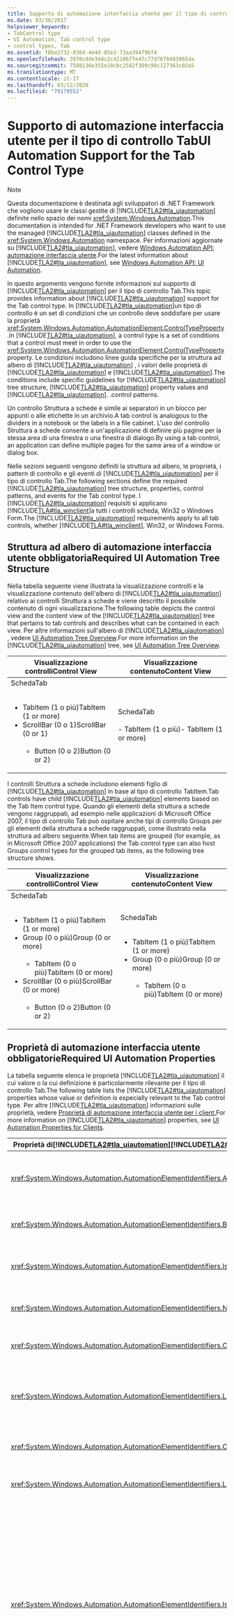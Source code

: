 ```yaml
---
title: Supporto di automazione interfaccia utente per il tipo di controllo Tab
ms.date: 03/30/2017
helpviewer_keywords:
- TabControl type
- UI Automation, Tab control type
- control types, Tab
ms.assetid: f8be2732-836d-4e4d-85e2-73aa39479bf4
ms.openlocfilehash: 3970cdde3d4c2c421867fe47c77d76f8483965da
ms.sourcegitcommit: 7588136e355e10cbc2582f389c90c127363c02a5
ms.translationtype: MT
ms.contentlocale: it-IT
ms.lasthandoff: 03/12/2020
ms.locfileid: "79179552"
---
```

# <a name="ui-automation-support-for-the-tab-control-type"></a><span data-ttu-id="f4d84-102">Supporto di automazione interfaccia utente per il tipo di controllo Tab</span><span class="sxs-lookup"><span data-stu-id="f4d84-102">UI Automation Support for the Tab Control Type</span></span>
> [!NOTE]
> <span data-ttu-id="f4d84-103">Questa documentazione è destinata agli sviluppatori di .NET Framework che vogliono usare le classi gestite di [!INCLUDE[TLA2#tla_uiautomation](../../../includes/tla2sharptla-uiautomation-md.md)] definite nello spazio dei nomi <xref:System.Windows.Automation>.</span><span class="sxs-lookup"><span data-stu-id="f4d84-103">This documentation is intended for .NET Framework developers who want to use the managed [!INCLUDE[TLA2#tla_uiautomation](../../../includes/tla2sharptla-uiautomation-md.md)] classes defined in the <xref:System.Windows.Automation> namespace.</span></span> <span data-ttu-id="f4d84-104">Per informazioni aggiornate su [!INCLUDE[TLA2#tla_uiautomation](../../../includes/tla2sharptla-uiautomation-md.md)], vedere [Windows Automation API: automazione interfaccia utente](/windows/win32/winauto/entry-uiauto-win32).</span><span class="sxs-lookup"><span data-stu-id="f4d84-104">For the latest information about [!INCLUDE[TLA2#tla_uiautomation](../../../includes/tla2sharptla-uiautomation-md.md)], see [Windows Automation API: UI Automation](/windows/win32/winauto/entry-uiauto-win32).</span></span>  
  
 <span data-ttu-id="f4d84-105">In questo argomento vengono fornite informazioni sul supporto di [!INCLUDE[TLA2#tla_uiautomation](../../../includes/tla2sharptla-uiautomation-md.md)] per il tipo di controllo Tab.</span><span class="sxs-lookup"><span data-stu-id="f4d84-105">This topic provides information about [!INCLUDE[TLA2#tla_uiautomation](../../../includes/tla2sharptla-uiautomation-md.md)] support for the Tab control type.</span></span> <span data-ttu-id="f4d84-106">In [!INCLUDE[TLA2#tla_uiautomation](../../../includes/tla2sharptla-uiautomation-md.md)]un tipo di controllo è un set di condizioni che un controllo deve soddisfare per usare la proprietà <xref:System.Windows.Automation.AutomationElement.ControlTypeProperty> .</span><span class="sxs-lookup"><span data-stu-id="f4d84-106">In [!INCLUDE[TLA2#tla_uiautomation](../../../includes/tla2sharptla-uiautomation-md.md)], a control type is a set of conditions that a control must meet in order to use the <xref:System.Windows.Automation.AutomationElement.ControlTypeProperty> property.</span></span> <span data-ttu-id="f4d84-107">Le condizioni includono linee guida specifiche per la struttura ad albero di [!INCLUDE[TLA2#tla_uiautomation](../../../includes/tla2sharptla-uiautomation-md.md)] , i valori delle proprietà di [!INCLUDE[TLA2#tla_uiautomation](../../../includes/tla2sharptla-uiautomation-md.md)] e [!INCLUDE[TLA2#tla_uiautomation](../../../includes/tla2sharptla-uiautomation-md.md)].</span><span class="sxs-lookup"><span data-stu-id="f4d84-107">The conditions include specific guidelines for [!INCLUDE[TLA2#tla_uiautomation](../../../includes/tla2sharptla-uiautomation-md.md)] tree structure, [!INCLUDE[TLA2#tla_uiautomation](../../../includes/tla2sharptla-uiautomation-md.md)] property values and [!INCLUDE[TLA2#tla_uiautomation](../../../includes/tla2sharptla-uiautomation-md.md)].</span></span> <span data-ttu-id="f4d84-108">.</span><span class="sxs-lookup"><span data-stu-id="f4d84-108">control patterns.</span></span>  
  
 <span data-ttu-id="f4d84-109">Un controllo Struttura a schede è simile ai separatori in un blocco per appunti o alle etichette in un archivio.</span><span class="sxs-lookup"><span data-stu-id="f4d84-109">A tab control is analogous to the dividers in a notebook or the labels in a file cabinet.</span></span> <span data-ttu-id="f4d84-110">L'uso del controllo Struttura a schede consente a un'applicazione di definire più pagine per la stessa area di una finestra o una finestra di dialogo.</span><span class="sxs-lookup"><span data-stu-id="f4d84-110">By using a tab control, an application can define multiple pages for the same area of a window or dialog box.</span></span>  
  
 <span data-ttu-id="f4d84-111">Nelle sezioni seguenti vengono definiti la struttura ad albero, le proprietà, i pattern di controllo e gli eventi di [!INCLUDE[TLA2#tla_uiautomation](../../../includes/tla2sharptla-uiautomation-md.md)] per il tipo di controllo Tab.</span><span class="sxs-lookup"><span data-stu-id="f4d84-111">The following sections define the required [!INCLUDE[TLA2#tla_uiautomation](../../../includes/tla2sharptla-uiautomation-md.md)] tree structure, properties, control patterns, and events for the Tab control type.</span></span> <span data-ttu-id="f4d84-112">I [!INCLUDE[TLA2#tla_uiautomation](../../../includes/tla2sharptla-uiautomation-md.md)] requisiti si applicano [!INCLUDE[TLA#tla_winclient](../../../includes/tlasharptla-winclient-md.md)]a tutti i controlli scheda, Win32 o Windows Form.</span><span class="sxs-lookup"><span data-stu-id="f4d84-112">The [!INCLUDE[TLA2#tla_uiautomation](../../../includes/tla2sharptla-uiautomation-md.md)] requirements apply to all tab controls, whether [!INCLUDE[TLA#tla_winclient](../../../includes/tlasharptla-winclient-md.md)], Win32, or Windows Forms.</span></span>  
  
<a name="Required_UI_Automation_Tree_Structure"></a>
## <a name="required-ui-automation-tree-structure"></a><span data-ttu-id="f4d84-113">Struttura ad albero di automazione interfaccia utente obbligatoria</span><span class="sxs-lookup"><span data-stu-id="f4d84-113">Required UI Automation Tree Structure</span></span>  
 <span data-ttu-id="f4d84-114">Nella tabella seguente viene illustrata la visualizzazione controlli e la visualizzazione contenuto dell'albero di [!INCLUDE[TLA2#tla_uiautomation](../../../includes/tla2sharptla-uiautomation-md.md)] relativo ai controlli Struttura a schede e viene descritto il possibile contenuto di ogni visualizzazione.</span><span class="sxs-lookup"><span data-stu-id="f4d84-114">The following table depicts the control view and the content view of the [!INCLUDE[TLA2#tla_uiautomation](../../../includes/tla2sharptla-uiautomation-md.md)] tree that pertains to tab controls and describes what can be contained in each view.</span></span> <span data-ttu-id="f4d84-115">Per altre informazioni sull'albero di [!INCLUDE[TLA2#tla_uiautomation](../../../includes/tla2sharptla-uiautomation-md.md)] , vedere [UI Automation Tree Overview](ui-automation-tree-overview.md).</span><span class="sxs-lookup"><span data-stu-id="f4d84-115">For more information on the [!INCLUDE[TLA2#tla_uiautomation](../../../includes/tla2sharptla-uiautomation-md.md)] tree, see [UI Automation Tree Overview](ui-automation-tree-overview.md).</span></span>  
  
|<span data-ttu-id="f4d84-116">Visualizzazione controlli</span><span class="sxs-lookup"><span data-stu-id="f4d84-116">Control View</span></span>|<span data-ttu-id="f4d84-117">Visualizzazione contenuto</span><span class="sxs-lookup"><span data-stu-id="f4d84-117">Content View</span></span>|  
|------------------|------------------|  
|<span data-ttu-id="f4d84-118">Scheda</span><span class="sxs-lookup"><span data-stu-id="f4d84-118">Tab</span></span><br /><br /> <ul><li><span data-ttu-id="f4d84-119">TabItem (1 o più)</span><span class="sxs-lookup"><span data-stu-id="f4d84-119">TabItem (1 or more)</span></span></li><li><span data-ttu-id="f4d84-120">ScrollBar (0 o 1)</span><span class="sxs-lookup"><span data-stu-id="f4d84-120">ScrollBar (0 or 1)</span></span><br /><br /> <ul><li><span data-ttu-id="f4d84-121">Button (0 o 2)</span><span class="sxs-lookup"><span data-stu-id="f4d84-121">Button (0 or 2)</span></span></li></ul></li></ul>|<span data-ttu-id="f4d84-122">Scheda</span><span class="sxs-lookup"><span data-stu-id="f4d84-122">Tab</span></span><br /><br /> <span data-ttu-id="f4d84-123">- TabItem (1 o più)</span><span class="sxs-lookup"><span data-stu-id="f4d84-123">-   TabItem (1 or more)</span></span>|  
  
 <span data-ttu-id="f4d84-124">I controlli Struttura a schede includono elementi figlio di [!INCLUDE[TLA2#tla_uiautomation](../../../includes/tla2sharptla-uiautomation-md.md)] in base al tipo di controllo TabItem.</span><span class="sxs-lookup"><span data-stu-id="f4d84-124">Tab controls have child [!INCLUDE[TLA2#tla_uiautomation](../../../includes/tla2sharptla-uiautomation-md.md)] elements based on the Tab Item control type.</span></span> <span data-ttu-id="f4d84-125">Quando gli elementi della struttura a schede vengono raggruppati, ad esempio nelle applicazioni di Microsoft Office 2007, il tipo di controllo Tab può ospitare anche tipi di controllo Groups per gli elementi della struttura a schede raggruppati, come illustrato nella struttura ad albero seguente.</span><span class="sxs-lookup"><span data-stu-id="f4d84-125">When tab items are grouped (for example, as in Microsoft Office 2007 applications) the Tab control type can also host Groups control types for the grouped tab items, as the following tree structure shows.</span></span>  
  
|<span data-ttu-id="f4d84-126">Visualizzazione controlli</span><span class="sxs-lookup"><span data-stu-id="f4d84-126">Control View</span></span>|<span data-ttu-id="f4d84-127">Visualizzazione contenuto</span><span class="sxs-lookup"><span data-stu-id="f4d84-127">Content View</span></span>|  
|------------------|------------------|  
|<span data-ttu-id="f4d84-128">Scheda</span><span class="sxs-lookup"><span data-stu-id="f4d84-128">Tab</span></span><br /><br /> <ul><li><span data-ttu-id="f4d84-129">TabItem (1 o più)</span><span class="sxs-lookup"><span data-stu-id="f4d84-129">TabItem (1 or more)</span></span></li><li><span data-ttu-id="f4d84-130">Group (0 o più)</span><span class="sxs-lookup"><span data-stu-id="f4d84-130">Group (0 or more)</span></span><br /><br /> <ul><li><span data-ttu-id="f4d84-131">TabItem (0 o più)</span><span class="sxs-lookup"><span data-stu-id="f4d84-131">TabItem (0 or more)</span></span></li></ul></li><li><span data-ttu-id="f4d84-132">ScrollBar (0 o più)</span><span class="sxs-lookup"><span data-stu-id="f4d84-132">ScrollBar (0 or more)</span></span><br /><br /> <ul><li><span data-ttu-id="f4d84-133">Button (0 o 2)</span><span class="sxs-lookup"><span data-stu-id="f4d84-133">Button (0 or 2)</span></span></li></ul></li></ul>|<span data-ttu-id="f4d84-134">Scheda</span><span class="sxs-lookup"><span data-stu-id="f4d84-134">Tab</span></span><br /><br /> <ul><li><span data-ttu-id="f4d84-135">TabItem (1 o più)</span><span class="sxs-lookup"><span data-stu-id="f4d84-135">TabItem (1 or more)</span></span></li><li><span data-ttu-id="f4d84-136">Group (0 o più)</span><span class="sxs-lookup"><span data-stu-id="f4d84-136">Group (0 or more)</span></span><br /><br /> <ul><li><span data-ttu-id="f4d84-137">TabItem (0 o più)</span><span class="sxs-lookup"><span data-stu-id="f4d84-137">TabItem (0 or more)</span></span></li></ul></li></ul>|  
  
<a name="Required_UI_Automation_Properties"></a>
## <a name="required-ui-automation-properties"></a><span data-ttu-id="f4d84-138">Proprietà di automazione interfaccia utente obbligatorie</span><span class="sxs-lookup"><span data-stu-id="f4d84-138">Required UI Automation Properties</span></span>  
 <span data-ttu-id="f4d84-139">La tabella seguente elenca le proprietà [!INCLUDE[TLA2#tla_uiautomation](../../../includes/tla2sharptla-uiautomation-md.md)] il cui valore o la cui definizione è particolarmente rilevante per il tipo di controllo Tab.</span><span class="sxs-lookup"><span data-stu-id="f4d84-139">The following table lists the [!INCLUDE[TLA2#tla_uiautomation](../../../includes/tla2sharptla-uiautomation-md.md)] properties whose value or definition is especially relevant to the Tab control type.</span></span> <span data-ttu-id="f4d84-140">Per altre [!INCLUDE[TLA2#tla_uiautomation](../../../includes/tla2sharptla-uiautomation-md.md)] informazioni sulle proprietà, vedere [Proprietà di automazione interfaccia utente per i client.](ui-automation-properties-for-clients.md)</span><span class="sxs-lookup"><span data-stu-id="f4d84-140">For more information on [!INCLUDE[TLA2#tla_uiautomation](../../../includes/tla2sharptla-uiautomation-md.md)] properties, see [UI Automation Properties for Clients](ui-automation-properties-for-clients.md).</span></span>  
  
|<span data-ttu-id="f4d84-141">Proprietà di[!INCLUDE[TLA2#tla_uiautomation](../../../includes/tla2sharptla-uiautomation-md.md)]</span><span class="sxs-lookup"><span data-stu-id="f4d84-141">[!INCLUDE[TLA2#tla_uiautomation](../../../includes/tla2sharptla-uiautomation-md.md)] Property</span></span>|<span data-ttu-id="f4d84-142">valore</span><span class="sxs-lookup"><span data-stu-id="f4d84-142">Value</span></span>|<span data-ttu-id="f4d84-143">Note</span><span class="sxs-lookup"><span data-stu-id="f4d84-143">Notes</span></span>|  
|------------------------------------------------------------------------------------|-----------|-----------|  
|<xref:System.Windows.Automation.AutomationElementIdentifiers.AutomationIdProperty>|<span data-ttu-id="f4d84-144">Vedere le note.</span><span class="sxs-lookup"><span data-stu-id="f4d84-144">See notes.</span></span>|<span data-ttu-id="f4d84-145">Il valore di questa proprietà deve essere univoco in tutti i controlli in un'applicazione.</span><span class="sxs-lookup"><span data-stu-id="f4d84-145">The value of this property needs to be unique across all controls in an application.</span></span>|  
|<xref:System.Windows.Automation.AutomationElementIdentifiers.BoundingRectangleProperty>|<span data-ttu-id="f4d84-146">Vedere le note.</span><span class="sxs-lookup"><span data-stu-id="f4d84-146">See notes.</span></span>|<span data-ttu-id="f4d84-147">Il rettangolo più esterno che contiene l'intero controllo.</span><span class="sxs-lookup"><span data-stu-id="f4d84-147">The outermost rectangle that contains the whole control.</span></span>|  
|<xref:System.Windows.Automation.AutomationElementIdentifiers.IsKeyboardFocusableProperty>|<span data-ttu-id="f4d84-148">Vedere le note.</span><span class="sxs-lookup"><span data-stu-id="f4d84-148">See notes.</span></span>|<span data-ttu-id="f4d84-149">Se il controllo può ricevere lo stato attivo, deve supportare questa proprietà.</span><span class="sxs-lookup"><span data-stu-id="f4d84-149">If the control can receive keyboard focus, it must support this property.</span></span>|  
|<xref:System.Windows.Automation.AutomationElementIdentifiers.NameProperty>|<span data-ttu-id="f4d84-150">Vedere le note.</span><span class="sxs-lookup"><span data-stu-id="f4d84-150">See notes.</span></span>|<span data-ttu-id="f4d84-151">Il controllo Struttura a schede raramente richiede una proprietà Name.</span><span class="sxs-lookup"><span data-stu-id="f4d84-151">The tab control rarely requires a Name property.</span></span>|  
|<xref:System.Windows.Automation.AutomationElementIdentifiers.ClickablePointProperty>|<span data-ttu-id="f4d84-152">No</span><span class="sxs-lookup"><span data-stu-id="f4d84-152">No</span></span>|<span data-ttu-id="f4d84-153">Il controllo Struttura a schede non dispone di un punto selezionabile.</span><span class="sxs-lookup"><span data-stu-id="f4d84-153">The tab control does not have a clickable point.</span></span>|  
|<xref:System.Windows.Automation.AutomationElementIdentifiers.LabeledByProperty>|<span data-ttu-id="f4d84-154">Vedere le note.</span><span class="sxs-lookup"><span data-stu-id="f4d84-154">See notes.</span></span>|<span data-ttu-id="f4d84-155">I controlli Struttura a schede in genere includono un'etichetta di testo statico che viene esposta tramite questa proprietà.</span><span class="sxs-lookup"><span data-stu-id="f4d84-155">Tab controls typically have a static text label that is exposed through this property.</span></span>|  
|<xref:System.Windows.Automation.AutomationElementIdentifiers.ControlTypeProperty>|<span data-ttu-id="f4d84-156">Scheda</span><span class="sxs-lookup"><span data-stu-id="f4d84-156">Tab</span></span>|<span data-ttu-id="f4d84-157">Questo valore è uguale per tutti i framework dell'interfaccia utente.</span><span class="sxs-lookup"><span data-stu-id="f4d84-157">This value is the same for all UI frameworks.</span></span>|  
|<xref:System.Windows.Automation.AutomationElementIdentifiers.LocalizedControlTypeProperty>|<span data-ttu-id="f4d84-158">"tab"</span><span class="sxs-lookup"><span data-stu-id="f4d84-158">"tab"</span></span>|<span data-ttu-id="f4d84-159">Stringa localizzata corrispondente al tipo di controllo Tab.</span><span class="sxs-lookup"><span data-stu-id="f4d84-159">Localized string corresponding to the Tab control type.</span></span>|  
|<xref:System.Windows.Automation.AutomationElementIdentifiers.IsKeyboardFocusableProperty>|<span data-ttu-id="f4d84-160">True </span><span class="sxs-lookup"><span data-stu-id="f4d84-160">True</span></span>|<span data-ttu-id="f4d84-161">Il tipo di controllo Tab deve essere in grado di ricevere lo stato attivo.</span><span class="sxs-lookup"><span data-stu-id="f4d84-161">The Tab control type must be able to receive keyboard focus.</span></span> <span data-ttu-id="f4d84-162">In genere, un client di [!INCLUDE[TLA2#tla_uiautomation](../../../includes/tla2sharptla-uiautomation-md.md)] chiama la proprietà SetFocus su un controllo Struttura a schede e uno dei relativi elementi inoltra lo stato attivo al controllo Struttura a schede.</span><span class="sxs-lookup"><span data-stu-id="f4d84-162">Typically, a [!INCLUDE[TLA2#tla_uiautomation](../../../includes/tla2sharptla-uiautomation-md.md)] client calls SetFocus on a tab control and one of its items will forward the keyboard focus to the tab control.</span></span> <span data-ttu-id="f4d84-163">È possibile che alcuni contenitori di schede assumano lo stato attivo senza che lo stato attivo venga impostato su uno dei relativi elementi.</span><span class="sxs-lookup"><span data-stu-id="f4d84-163">It is possible for some tab containers to take focus without setting focus to one of its items.</span></span>|  
|<xref:System.Windows.Automation.AutomationElementIdentifiers.IsContentElementProperty>|<span data-ttu-id="f4d84-164">True </span><span class="sxs-lookup"><span data-stu-id="f4d84-164">True</span></span>|<span data-ttu-id="f4d84-165">Il controllo Struttura a schede viene sempre incluso nella visualizzazione contenuto dell'albero di [!INCLUDE[TLA2#tla_uiautomation](../../../includes/tla2sharptla-uiautomation-md.md)] .</span><span class="sxs-lookup"><span data-stu-id="f4d84-165">The tab control is always included in the content view of the [!INCLUDE[TLA2#tla_uiautomation](../../../includes/tla2sharptla-uiautomation-md.md)] tree.</span></span>|  
|<xref:System.Windows.Automation.AutomationElementIdentifiers.IsControlElementProperty>|<span data-ttu-id="f4d84-166">True </span><span class="sxs-lookup"><span data-stu-id="f4d84-166">True</span></span>|<span data-ttu-id="f4d84-167">Il controllo Struttura a schede viene sempre incluso nella visualizzazione controlli dell'albero di [!INCLUDE[TLA2#tla_uiautomation](../../../includes/tla2sharptla-uiautomation-md.md)] .</span><span class="sxs-lookup"><span data-stu-id="f4d84-167">The tab control is always included in the control view of the [!INCLUDE[TLA2#tla_uiautomation](../../../includes/tla2sharptla-uiautomation-md.md)] tree.</span></span>|  
|<xref:System.Windows.Automation.AutomationElementIdentifiers.OrientationProperty>|<span data-ttu-id="f4d84-168">Vedere le note.</span><span class="sxs-lookup"><span data-stu-id="f4d84-168">See notes.</span></span>|<span data-ttu-id="f4d84-169">Il controllo Struttura a schede deve sempre indicare se è posizionato orizzontalmente o verticalmente.</span><span class="sxs-lookup"><span data-stu-id="f4d84-169">The tab control must always indicate whether it is positioned horizontally or vertically.</span></span>|  
  
<a name="Required_UI_Automation_Control_Patterns_and_Properties"></a>
## <a name="required-ui-automation-control-patterns-and-properties"></a><span data-ttu-id="f4d84-170">Pattern di controllo e proprietà obbligatori per l'automazione interfaccia utente</span><span class="sxs-lookup"><span data-stu-id="f4d84-170">Required UI Automation Control Patterns and Properties</span></span>  
 <span data-ttu-id="f4d84-171">La tabella seguente elenca i pattern di controllo di [!INCLUDE[TLA2#tla_uiautomation](../../../includes/tla2sharptla-uiautomation-md.md)] che devono essere supportati da tutti i controlli Struttura a schede.</span><span class="sxs-lookup"><span data-stu-id="f4d84-171">The following table lists the [!INCLUDE[TLA2#tla_uiautomation](../../../includes/tla2sharptla-uiautomation-md.md)] control patterns required to be supported by all tab controls.</span></span> <span data-ttu-id="f4d84-172">Per altre informazioni sui pattern di controllo, vedere [UI Automation Control Patterns Overview](ui-automation-control-patterns-overview.md).</span><span class="sxs-lookup"><span data-stu-id="f4d84-172">For more information on control patterns, see [UI Automation Control Patterns Overview](ui-automation-control-patterns-overview.md).</span></span>  
  
|<span data-ttu-id="f4d84-173">Pattern di controllo/proprietà del pattern</span><span class="sxs-lookup"><span data-stu-id="f4d84-173">Control Pattern/Pattern Property</span></span>|<span data-ttu-id="f4d84-174">Supporto/valore</span><span class="sxs-lookup"><span data-stu-id="f4d84-174">Support/Value</span></span>|<span data-ttu-id="f4d84-175">Note</span><span class="sxs-lookup"><span data-stu-id="f4d84-175">Notes</span></span>|  
|---------------------------------------|--------------------|-----------|  
|<xref:System.Windows.Automation.Provider.ISelectionProvider>|<span data-ttu-id="f4d84-176">Sì</span><span class="sxs-lookup"><span data-stu-id="f4d84-176">Yes</span></span>|<span data-ttu-id="f4d84-177">Tutti i controlli Struttura a schede devono supportare il pattern Selection.</span><span class="sxs-lookup"><span data-stu-id="f4d84-177">All tab controls must support the Selection pattern.</span></span>|  
|<xref:System.Windows.Automation.Provider.ISelectionProvider.IsSelectionRequired%2A>|<span data-ttu-id="f4d84-178">True </span><span class="sxs-lookup"><span data-stu-id="f4d84-178">True</span></span>|<span data-ttu-id="f4d84-179">I controlli Struttura a schede richiedono sempre una selezione.</span><span class="sxs-lookup"><span data-stu-id="f4d84-179">Tab controls always require that a selection be made.</span></span>|  
|<xref:System.Windows.Automation.Provider.ISelectionProvider.CanSelectMultiple%2A>|<span data-ttu-id="f4d84-180">False</span><span class="sxs-lookup"><span data-stu-id="f4d84-180">False</span></span>|<span data-ttu-id="f4d84-181">I controlli Struttura a schede sono sempre contenitori a selezione singola.</span><span class="sxs-lookup"><span data-stu-id="f4d84-181">Tab controls are always single-selection containers.</span></span>|  
|<xref:System.Windows.Automation.Provider.IScrollProvider>|<span data-ttu-id="f4d84-182">Dipende da</span><span class="sxs-lookup"><span data-stu-id="f4d84-182">Depends</span></span>|<span data-ttu-id="f4d84-183">Il pattern Scroll deve essere supportato nel controllo Struttura a schede contenente widget che consentono lo scorrimento di un set di elementi della struttura a schede.</span><span class="sxs-lookup"><span data-stu-id="f4d84-183">The Scroll pattern must be supported in the tab control has widgets that allow for a set of tab items to be scrolled through.</span></span>|  
  
<a name="Required_UI_Automation_Events"></a>
## <a name="required-ui-automation-events"></a><span data-ttu-id="f4d84-184">Eventi di automazione interfaccia utente obbligatori</span><span class="sxs-lookup"><span data-stu-id="f4d84-184">Required UI Automation Events</span></span>  
 <span data-ttu-id="f4d84-185">La tabella seguente elenca gli eventi dell' [!INCLUDE[TLA2#tla_uiautomation](../../../includes/tla2sharptla-uiautomation-md.md)] che devono essere supportati da tutti i controlli Struttura a schede.</span><span class="sxs-lookup"><span data-stu-id="f4d84-185">The following table lists the [!INCLUDE[TLA2#tla_uiautomation](../../../includes/tla2sharptla-uiautomation-md.md)] events required to be supported by all tab controls.</span></span> <span data-ttu-id="f4d84-186">Per altre informazioni sugli eventi, vedere [UI Automation Events Overview](ui-automation-events-overview.md).</span><span class="sxs-lookup"><span data-stu-id="f4d84-186">For more information on events, see [UI Automation Events Overview](ui-automation-events-overview.md).</span></span>  
  
|<span data-ttu-id="f4d84-187">o[!INCLUDE[TLA2#tla_uiautomation](../../../includes/tla2sharptla-uiautomation-md.md)]</span><span class="sxs-lookup"><span data-stu-id="f4d84-187">[!INCLUDE[TLA2#tla_uiautomation](../../../includes/tla2sharptla-uiautomation-md.md)] Event</span></span>|<span data-ttu-id="f4d84-188">Supporto</span><span class="sxs-lookup"><span data-stu-id="f4d84-188">Support</span></span>|<span data-ttu-id="f4d84-189">Note</span><span class="sxs-lookup"><span data-stu-id="f4d84-189">Notes</span></span>|  
|---------------------------------------------------------------------------------|-------------|-----------|  
|<span data-ttu-id="f4d84-190">Evento di modifica della proprietà<xref:System.Windows.Automation.AutomationElementIdentifiers.BoundingRectangleProperty> .</span><span class="sxs-lookup"><span data-stu-id="f4d84-190"><xref:System.Windows.Automation.AutomationElementIdentifiers.BoundingRectangleProperty> property-changed event.</span></span>|<span data-ttu-id="f4d84-191">Obbligatoria</span><span class="sxs-lookup"><span data-stu-id="f4d84-191">Required</span></span>|<span data-ttu-id="f4d84-192">nessuno</span><span class="sxs-lookup"><span data-stu-id="f4d84-192">None</span></span>|  
|<span data-ttu-id="f4d84-193">Evento di modifica della proprietà<xref:System.Windows.Automation.AutomationElementIdentifiers.IsOffscreenProperty> .</span><span class="sxs-lookup"><span data-stu-id="f4d84-193"><xref:System.Windows.Automation.AutomationElementIdentifiers.IsOffscreenProperty> property-changed event.</span></span>|<span data-ttu-id="f4d84-194">Obbligatoria</span><span class="sxs-lookup"><span data-stu-id="f4d84-194">Required</span></span>|<span data-ttu-id="f4d84-195">nessuno</span><span class="sxs-lookup"><span data-stu-id="f4d84-195">None</span></span>|  
|<span data-ttu-id="f4d84-196">Evento di modifica della proprietà<xref:System.Windows.Automation.AutomationElementIdentifiers.IsEnabledProperty> .</span><span class="sxs-lookup"><span data-stu-id="f4d84-196"><xref:System.Windows.Automation.AutomationElementIdentifiers.IsEnabledProperty> property-changed event.</span></span>|<span data-ttu-id="f4d84-197">Obbligatoria</span><span class="sxs-lookup"><span data-stu-id="f4d84-197">Required</span></span>|<span data-ttu-id="f4d84-198">nessuno</span><span class="sxs-lookup"><span data-stu-id="f4d84-198">None</span></span>|  
|<span data-ttu-id="f4d84-199">Evento di modifica della proprietà<xref:System.Windows.Automation.ScrollPatternIdentifiers.HorizontallyScrollableProperty> .</span><span class="sxs-lookup"><span data-stu-id="f4d84-199"><xref:System.Windows.Automation.ScrollPatternIdentifiers.HorizontallyScrollableProperty> property-changed event.</span></span>|<span data-ttu-id="f4d84-200">Dipende da</span><span class="sxs-lookup"><span data-stu-id="f4d84-200">Depends</span></span>|<span data-ttu-id="f4d84-201">nessuno</span><span class="sxs-lookup"><span data-stu-id="f4d84-201">None</span></span>|  
|<span data-ttu-id="f4d84-202">Evento di modifica della proprietà<xref:System.Windows.Automation.ScrollPatternIdentifiers.HorizontalScrollPercentProperty> .</span><span class="sxs-lookup"><span data-stu-id="f4d84-202"><xref:System.Windows.Automation.ScrollPatternIdentifiers.HorizontalScrollPercentProperty> property-changed event.</span></span>|<span data-ttu-id="f4d84-203">Dipende da</span><span class="sxs-lookup"><span data-stu-id="f4d84-203">Depends</span></span>|<span data-ttu-id="f4d84-204">nessuno</span><span class="sxs-lookup"><span data-stu-id="f4d84-204">None</span></span>|  
|<span data-ttu-id="f4d84-205">Evento di modifica della proprietà<xref:System.Windows.Automation.ScrollPatternIdentifiers.HorizontallyScrollableProperty> .</span><span class="sxs-lookup"><span data-stu-id="f4d84-205"><xref:System.Windows.Automation.ScrollPatternIdentifiers.HorizontallyScrollableProperty> property-changed event.</span></span>|<span data-ttu-id="f4d84-206">Dipende da</span><span class="sxs-lookup"><span data-stu-id="f4d84-206">Depends</span></span>|<span data-ttu-id="f4d84-207">nessuno</span><span class="sxs-lookup"><span data-stu-id="f4d84-207">None</span></span>|  
|<span data-ttu-id="f4d84-208">Evento di modifica della proprietà<xref:System.Windows.Automation.ScrollPatternIdentifiers.HorizontalViewSizeProperty> .</span><span class="sxs-lookup"><span data-stu-id="f4d84-208"><xref:System.Windows.Automation.ScrollPatternIdentifiers.HorizontalViewSizeProperty> property-changed event.</span></span>|<span data-ttu-id="f4d84-209">Dipende da</span><span class="sxs-lookup"><span data-stu-id="f4d84-209">Depends</span></span>|<span data-ttu-id="f4d84-210">nessuno</span><span class="sxs-lookup"><span data-stu-id="f4d84-210">None</span></span>|  
|<span data-ttu-id="f4d84-211">Evento di modifica della proprietà<xref:System.Windows.Automation.ScrollPatternIdentifiers.VerticalScrollPercentProperty> .</span><span class="sxs-lookup"><span data-stu-id="f4d84-211"><xref:System.Windows.Automation.ScrollPatternIdentifiers.VerticalScrollPercentProperty> property-changed event.</span></span>|<span data-ttu-id="f4d84-212">Dipende da</span><span class="sxs-lookup"><span data-stu-id="f4d84-212">Depends</span></span>|<span data-ttu-id="f4d84-213">nessuno</span><span class="sxs-lookup"><span data-stu-id="f4d84-213">None</span></span>|  
|<span data-ttu-id="f4d84-214">Evento di modifica della proprietà<xref:System.Windows.Automation.ScrollPatternIdentifiers.VerticalViewSizeProperty> .</span><span class="sxs-lookup"><span data-stu-id="f4d84-214"><xref:System.Windows.Automation.ScrollPatternIdentifiers.VerticalViewSizeProperty> property-changed event.</span></span>|<span data-ttu-id="f4d84-215">Dipende da</span><span class="sxs-lookup"><span data-stu-id="f4d84-215">Depends</span></span>|<span data-ttu-id="f4d84-216">nessuno</span><span class="sxs-lookup"><span data-stu-id="f4d84-216">None</span></span>|  
|<xref:System.Windows.Automation.AutomationElementIdentifiers.AutomationFocusChangedEvent>|<span data-ttu-id="f4d84-217">Obbligatoria</span><span class="sxs-lookup"><span data-stu-id="f4d84-217">Required</span></span>|<span data-ttu-id="f4d84-218">nessuno</span><span class="sxs-lookup"><span data-stu-id="f4d84-218">None</span></span>|  
|<xref:System.Windows.Automation.AutomationElementIdentifiers.StructureChangedEvent>|<span data-ttu-id="f4d84-219">Obbligatoria</span><span class="sxs-lookup"><span data-stu-id="f4d84-219">Required</span></span>|<span data-ttu-id="f4d84-220">nessuno</span><span class="sxs-lookup"><span data-stu-id="f4d84-220">None</span></span>|  
  
## <a name="see-also"></a><span data-ttu-id="f4d84-221">Vedere anche</span><span class="sxs-lookup"><span data-stu-id="f4d84-221">See also</span></span>

- <xref:System.Windows.Automation.ControlType.Tab>
- [<span data-ttu-id="f4d84-222">Cenni preliminari sui tipi di controllo per l'automazione interfaccia utente</span><span class="sxs-lookup"><span data-stu-id="f4d84-222">UI Automation Control Types Overview</span></span>](ui-automation-control-types-overview.md)
- [<span data-ttu-id="f4d84-223">Cenni preliminari su automazione interfaccia utente</span><span class="sxs-lookup"><span data-stu-id="f4d84-223">UI Automation Overview</span></span>](ui-automation-overview.md)
